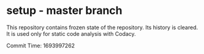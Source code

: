 # setup - master branch

This repository contains frozen state of the repository.
Its history is cleared. It is used only for static code
analysis with Codacy.

Commit Time: 1693997262